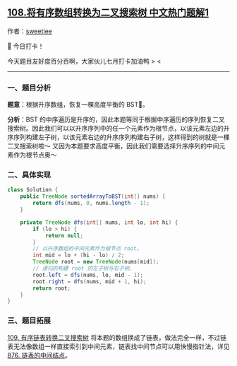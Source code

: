 ## [108.将有序数组转换为二叉搜索树 中文热门题解1](https://leetcode.cn/problems/convert-sorted-array-to-binary-search-tree/solutions/100000/jian-dan-di-gui-bi-xu-miao-dong-by-sweetiee)

作者：[sweetiee](https://leetcode.cn/u/sweetiee)

🙋 今日打卡！

今天题目友好度百分百啊，大家伙儿七月打卡加油鸭 > <

---

### 一、题目分析

**题意**：根据升序数组，恢复一棵高度平衡的 BST🌲。

**分析**：BST 的中序遍历是升序的，因此本题等同于根据中序遍历的序列恢复二叉搜索树。因此我们可以以升序序列中的任一个元素作为根节点，以该元素左边的升序序列构建左子树，以该元素右边的升序序列构建右子树，这样得到的树就是一棵二叉搜索树啦～ 又因为本题要求高度平衡，因此我们需要选择升序序列的中间元素作为根节点奥～

### 二、具体实现

```Java []
class Solution {
    public TreeNode sortedArrayToBST(int[] nums) {
        return dfs(nums, 0, nums.length - 1);
    }

    private TreeNode dfs(int[] nums, int lo, int hi) {
        if (lo > hi) {
            return null;
        } 
        // 以升序数组的中间元素作为根节点 root。
        int mid = lo + (hi - lo) / 2;
        TreeNode root = new TreeNode(nums[mid]);
        // 递归的构建 root 的左子树与右子树。
        root.left = dfs(nums, lo, mid - 1);
        root.right = dfs(nums, mid + 1, hi); 
        return root;
    }
}
```

### 三、题目拓展
[109. 有序链表转换二叉搜索树](https://leetcode-cn.com/problems/convert-sorted-list-to-binary-search-tree/) 将本题的数组换成了链表，做法完全一样，不过链表无法像数组一样直接索引到中间元素，链表找中间节点可以用快慢指针法，详见 [876. 链表的中间结点](https://leetcode-cn.com/problems/middle-of-the-linked-list/)。